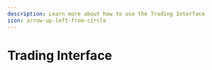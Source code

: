 ```yaml
---
description: Learn more about how to use the Trading Interface
icon: arrow-up-left-from-circle
---
```


# Trading Interface

